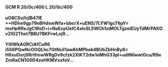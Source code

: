 #### GCM R 20/0c/400 L 20/0c/400
**uO8CSv/lrjIB47lE**<br/>**++HDhe9gp79eBHdswWfa+bbcrX+uENS/7LYW1gcT6pY=**<br/>**mxHpRReJgCWoD+i+NaEcpUeIC4xloSL5WCh1xiMOLTgzeiEUyTdMrPAKOvZlG2Thst7BBU7BKFrwLoj9...**<br/><br/>
**YI0WkA0RCiAfCuR6**<br/>**i5S6PQwNcOOQLhc7GtNcil1awAhMPbok4BUbZbHnBy8=**<br/>**H6xuDvrjSRrtfmwWRgDv9cfzk2XlKT2dw1oMhG33pI+udtNIwwt0cu/R9eZmRaCN1G0D4zoHKMVxxfoV...**